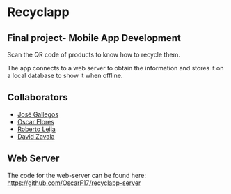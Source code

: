 # Recyclapp
## Final project- Mobile App Development
Scan the QR code of products to know how to recycle them.

The app connects to a web server to obtain the information and stores it on a local database to show it when offline.

##  Collaborators
- [José Gallegos](https://github.com/Josemgallegos)
- [Oscar Flores](https://github.com/OscarF17)
- [Roberto Leija](https://github.com/roberto-leija)
- [David Zavala](https://github.com/David-Zavala)

## Web Server
The code for the web-server can be found here: https://github.com/OscarF17/recyclapp-server
